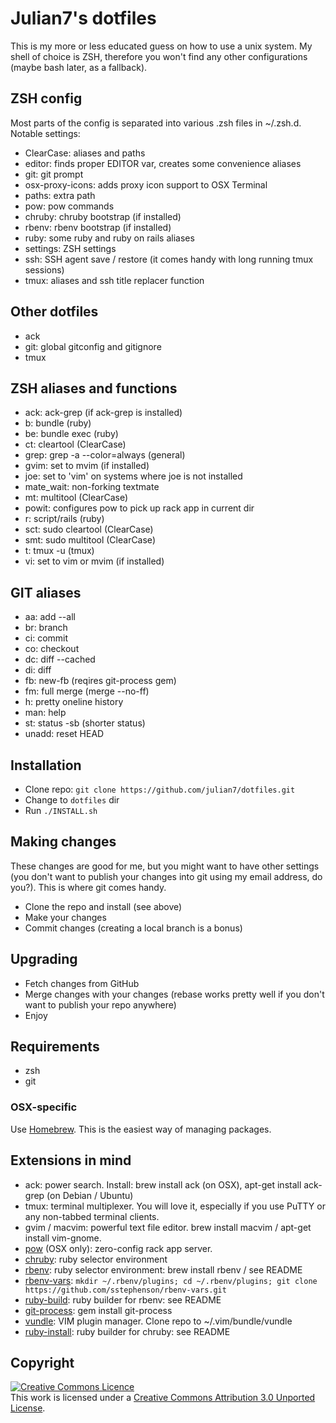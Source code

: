 # Julian7's dotfiles

This is my more or less educated guess on how to use a unix system. My shell of choice is ZSH, therefore you won't find any other configurations (maybe bash later, as a fallback).

## ZSH config

Most parts of the config is separated into various .zsh files in ~/.zsh.d. Notable settings:

* ClearCase: aliases and paths
* editor: finds proper EDITOR var, creates some convenience aliases
* git: git prompt
* osx-proxy-icons: adds proxy icon support to OSX Terminal
* paths: extra path
* pow: pow commands
* chruby: chruby bootstrap (if installed)
* rbenv: rbenv bootstrap (if installed)
* ruby: some ruby and ruby on rails aliases
* settings: ZSH settings
* ssh: SSH agent save / restore (it comes handy with long running tmux sessions)
* tmux: aliases and ssh title replacer function

## Other dotfiles

* ack
* git: global gitconfig and gitignore
* tmux

## ZSH aliases and functions

* ack: ack-grep (if ack-grep is installed)
* b: bundle (ruby)
* be: bundle exec (ruby)
* ct: cleartool (ClearCase)
* grep: grep -a --color=always (general)
* gvim: set to mvim (if installed)
* joe: set to 'vim' on systems where joe is not installed
* mate\_wait: non-forking textmate
* mt: multitool (ClearCase)
* powit: configures pow to pick up rack app in current dir
* r: script/rails (ruby)
* sct: sudo cleartool (ClearCase)
* smt: sudo multitool (ClearCase)
* t: tmux -u (tmux)
* vi: set to vim or mvim (if installed)

## GIT aliases

* aa: add --all
* br: branch
* ci: commit
* co: checkout
* dc: diff --cached
* di: diff
* fb: new-fb (reqires git-process gem)
* fm: full merge (merge --no-ff)
* h: pretty oneline history
* man: help
* st: status -sb (shorter status)
* unadd: reset HEAD

## Installation

* Clone repo: `git clone https://github.com/julian7/dotfiles.git`
* Change to `dotfiles` dir
* Run `./INSTALL.sh`

## Making changes

These changes are good for me, but you might want to have other settings (you don't want to publish your changes into git using my email address, do you?). This is where git comes handy.

* Clone the repo and install (see above)
* Make your changes
* Commit changes (creating a local branch is a bonus)

## Upgrading

* Fetch changes from GitHub
* Merge changes with your changes (rebase works pretty well if you don't want to publish your repo anywhere)
* Enjoy

## Requirements

* zsh
* git

### OSX-specific

Use [Homebrew](http://mxcl.github.com/homebrew/). This is the easiest way of managing packages.

## Extensions in mind

* ack: power search. Install: brew install ack (on OSX), apt-get install ack-grep (on Debian / Ubuntu)
* tmux: terminal multiplexer. You will love it, especially if you use PuTTY or any non-tabbed terminal clients.
* gvim / macvim: powerful text file editor. brew install macvim / apt-get install vim-gnome.
* [pow](http://pow.cx) (OSX only): zero-config rack app server.
* [chruby](https://github.com/postmodern/chruby): ruby selector environment
* [rbenv](https://github.com/sstephenson/rbenv): ruby selector environment: brew install rbenv / see README
* [rbenv-vars](https://github.com/sstephenson/rbenv-vars): `mkdir ~/.rbenv/plugins; cd ~/.rbenv/plugins; git clone https://github.com/sstephenson/rbenv-vars.git`
* [ruby-build](https://github.com/sstephenson/ruby-build): ruby builder for rbenv: see README
* [git-process](https://github.com/jdigger/git-process): gem install git-process
* [vundle](https://github.com/gmarik/vundle): VIM plugin manager. Clone repo to ~/.vim/bundle/vundle
* [ruby-install](https://github.com/postmodern/ruby-install): ruby builder for
  chruby: see README

## Copyright

[![Creative Commons Licence](http://i.creativecommons.org/l/by/3.0/88x31.png)](http://creativecommons.org/licenses/by/3.0/)  
This work is licensed under a [Creative Commons Attribution 3.0 Unported License](http://creativecommons.org/licenses/by/3.0/).
